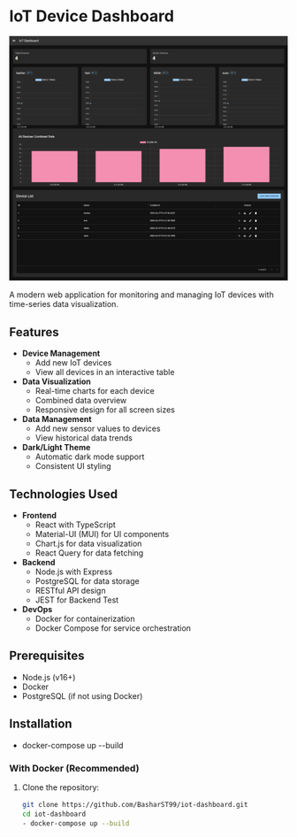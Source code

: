 # IoT Device Dashboard

![Dashboard Screenshot](./screencapture-localhost-3000-2025-04-27-15_22_23.png)

A modern web application for monitoring and managing IoT devices with time-series data visualization.

## Features

- **Device Management**
  - Add new IoT devices
  - View all devices in an interactive table
- **Data Visualization**
  - Real-time charts for each device
  - Combined data overview
  - Responsive design for all screen sizes
- **Data Management**
  - Add new sensor values to devices
  - View historical data trends
- **Dark/Light Theme**
  - Automatic dark mode support
  - Consistent UI styling

## Technologies Used

- **Frontend**
  - React with TypeScript
  - Material-UI (MUI) for UI components
  - Chart.js for data visualization
  - React Query for data fetching
- **Backend**
  - Node.js with Express
  - PostgreSQL for data storage
  - RESTful API design
  - JEST for Backend Test
- **DevOps**
  - Docker for containerization
  - Docker Compose for service orchestration

## Prerequisites

- Node.js (v16+)
- Docker
- PostgreSQL (if not using Docker)

## Installation
- docker-compose up --build

### With Docker (Recommended)

1. Clone the repository:
   ```bash
   git clone https://github.com/BasharST99/iot-dashboard.git
   cd iot-dashboard
   - docker-compose up --build
